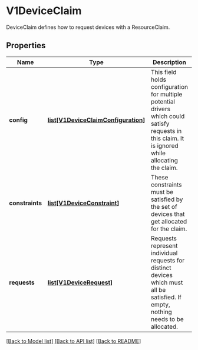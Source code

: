 # V1DeviceClaim

DeviceClaim defines how to request devices with a ResourceClaim.
## Properties
Name | Type | Description | Notes
------------ | ------------- | ------------- | -------------
**config** | [**list[V1DeviceClaimConfiguration]**](V1DeviceClaimConfiguration.md) | This field holds configuration for multiple potential drivers which could satisfy requests in this claim. It is ignored while allocating the claim. | [optional] 
**constraints** | [**list[V1DeviceConstraint]**](V1DeviceConstraint.md) | These constraints must be satisfied by the set of devices that get allocated for the claim. | [optional] 
**requests** | [**list[V1DeviceRequest]**](V1DeviceRequest.md) | Requests represent individual requests for distinct devices which must all be satisfied. If empty, nothing needs to be allocated. | [optional] 

[[Back to Model list]](../README.md#documentation-for-models) [[Back to API list]](../README.md#documentation-for-api-endpoints) [[Back to README]](../README.md)


